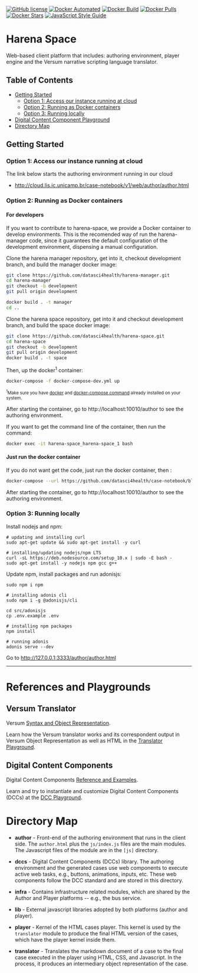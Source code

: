 [![GitHub license](https://img.shields.io/github/license/Naereen/StrapDown.js.svg)](https://github.com/datasci4health/harena-space/blob/master/LICENSE)
[![Docker Automated](https://img.shields.io/docker/cloud/automated/datasci4health/harena-space.svg?style=flat)](https://cloud.docker.com/u/datasci4health/repository/registry-1.docker.io/datasci4health/harena-space)
[![Docker Build](https://img.shields.io/docker/cloud/build/datasci4health/harena-space.svg?style=flat)](https://cloud.docker.com/u/datasci4health/repository/registry-1.docker.io/datasci4health/harena-space)
[![Docker Pulls](https://img.shields.io/docker/pulls/datasci4health/harena-space.svg?style=flat)](https://cloud.docker.com/u/datasci4health/repository/registry-1.docker.io/datasci4health/harena-space)
[![Docker Stars](https://img.shields.io/docker/stars/datasci4health/harena-space.svg?style=flat)](https://cloud.docker.com/u/datasci4health/repository/registry-1.docker.io/datasci4health/harena-space)
[![JavaScript Style Guide](https://img.shields.io/badge/code_style-standard-brightgreen.svg)](https://standardjs.com)

# Harena Space
Web-based client platform that includes: authoring environment, player engine and the Versum narrative scripting language translator.

## Table of Contents 

* [Getting Started](#getting-started)
  * [Option 1: Access our instance running at cloud](#option-1-access-our-instance-running-at-cloud)
  * [Option 2: Running as Docker containers](#option-2-running-as-docker-containers)
  * [Option 3: Running locally](#option-3-running-locally)
* [Digital Content Component Playground](#digital-content-component-playground)
* [Directory Map](#directory-map)

<!-- * [System Requirements](#system-requirements)
  * [For running as Docker containers](#for-running-as-linuxwindows-docker-containers)
  * [For running locally](#for-running-locally)
* [Configuration](#configuration)
  * [Virtualenvs: AdonisJS](#virtualenvs-adonisjs)
  * [Virtualenvs: Database](#virtualenvs-database)
* [Contributing](#contributing)
  * [Project organization](#project-organization)
  * [Branch organization (future CI/CD)](#branch-organization-future-cicd)-->

## Getting Started

### Option 1: Access our instance running at cloud

The link below starts the authoring environment running in our cloud

* http://cloud.lis.ic.unicamp.br/case-notebook/v1/web/author/author.html

### Option 2: Running as Docker containers

#### For developers

If you want to contribute to harena-space, we provide a Docker container to develop environments. 
This is the recomended way of run the harena-manager code, since it guarantees the default configuration of the development environment, dispensing a manual configuration.

Clone the harena manager repository, get into it, checkout development branch, and build the manager docker image:
```bash
git clone https://github.com/datasci4health/harena-manager.git
cd harena-manager
git checkout -b development
git pull origin development

docker build . -t manager
cd ..
```

Clone the harena space repository, get into it and checkout development branch, and build the space docker image:
```bash
git clone https://github.com/datasci4health/harena-space.git
cd harena-space
git checkout -b development
git pull origin development
docker build . -t space

```

Then, up the docker<sup>1</sup> container:

```bash
docker-compose -f docker-compose-dev.yml up
```
<sub><sup>1</sup>Make sure you have [docker](https://docs.docker.com/install/) and [docker-compose command](https://docs.docker.com/compose/install/) already installed on your system.</sub>

After starting the container, go to http://localhost:10010/author to see the authoring environment.

If you want to get the command line of the container, then run the command:

```bash
docker exec -it harena-space_harena-space_1 bash
```

#### Just run the docker container

If you do not want get the code, just run the docker container, then :

```bash
docker-compose --url https://github.com/datasci4health/case-notebook/blob/master/docker-compose-dev.yml up
```

After starting the container, go to http://localhost:10010/author to see the authoring environment.

### Option 3: Running locally
Install nodejs and npm:
```
# updating and installing curl
sudo apt-get update && sudo apt-get install -y curl 

# installing/updating nodejs/npm LTS
curl -sL https://deb.nodesource.com/setup_10.x | sudo -E bash -
sudo apt-get install -y nodejs npm gcc g++
```

Update npm, install packages and run adonisjs:

```
sudo npm i npm

# installing adonis cli
sudo npm i -g @adonisjs/cli

cd src/adonisjs 
cp .env.example .env

# installing npm packages
npm install

# running adonis
adonis serve --dev

```
Go to http://127.0.0.1:3333/author/author.html


---

# References and Playgrounds

## Versum Translator

Versum [Syntax  and Object Representation](https://github.com/datasci4health/harena-docs/blob/master/versum/syntax.md).

Learn how the Versum translator works and its correspondent output in  Versum Object Representation as well as HTML in the [Translator Playground](https://ds4h.org/harena-space/src/adonisjs/public/translator/playground/).

## Digital Content Components

Digital Content Components [Reference and Examples](http://datasci4health.github.io/harena-space/src/adonisjs/public/dccs/).

Learn and try to instantiate and customize Digital Content Components (DCCs) at the [DCC Playground](http://datasci4health.github.io/harena-space/src/adonisjs/public/dccs/playground/).


# Directory Map

* **author** - Front-end of the authoring environment that runs in the client side. The `author.html` plus the `js/index.js` files are the main modules. The Javascript files of the module are in the `[js]` directory.

* **dccs** - Digital Content Components (DCCs) library. The authoring environment and the generated cases use web components to execute active web tasks, e.g., buttons, animations, inputs, etc. These web components follow the DCC standard and are stored in this directory.

* **infra** - Contains infrastructure related modules, which are shared by the Author and Player platforms -- e.g., the bus service.

* **lib** - External javascript libraries adopted by both platforms (author and player).

* **player** - Kernel of the HTML cases player. This kernel is used by the `translator` module to produce the final HTML version of the cases, which have the player kernel inside them.

* **translator** - Translates the markdown document of a case to the final case executed in the player using HTML, CSS, and Javascript. In the process, it produces an intermediary object representation of the case.
